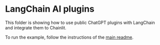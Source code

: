 # LangChain AI plugins
This folder is showing how to use public ChatGPT plugins with LangChain and integrate them to Chainlit.


To run the example, follow the instructions of the [main readme](/README.md).
